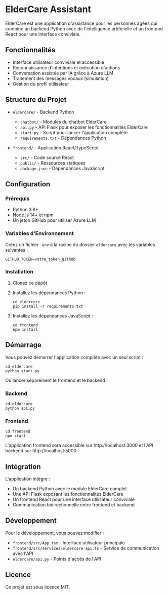 # ElderCare Assistant

ElderCare est une application d'assistance pour les personnes âgées qui combine un backend Python avec de l'intelligence artificielle et un frontend React pour une interface conviviale.

## Fonctionnalités

- Interface utilisateur conviviale et accessible
- Reconnaissance d'intentions et exécution d'actions
- Conversation assistée par IA grâce à Azure LLM
- Traitement des messages vocaux (simulation)
- Gestion du profil utilisateur

## Structure du Projet

- `eldercare/` - Backend Python
  - `chatbot/` - Modules du chatbot ElderCare
  - `api.py` - API Flask pour exposer les fonctionnalités ElderCare
  - `start.py` - Script pour lancer l'application complète
  - `requirements.txt` - Dépendances Python

- `frontend/` - Application React/TypeScript
  - `src/` - Code source React
  - `public/` - Ressources statiques
  - `package.json` - Dépendances JavaScript

## Configuration

### Prérequis

- Python 3.8+
- Node.js 14+ et npm
- Un jeton GitHub pour utiliser Azure LLM

### Variables d'Environnement

Créez un fichier `.env` à la racine du dossier `eldercare` avec les variables suivantes :

```
GITHUB_TOKEN=votre_token_github
```

### Installation

1. Clonez ce dépôt
2. Installez les dépendances Python :
   ```
   cd eldercare
   pip install -r requirements.txt
   ```

3. Installez les dépendances JavaScript :
   ```
   cd frontend
   npm install
   ```

## Démarrage

Vous pouvez démarrer l'application complète avec un seul script :

```
cd eldercare
python start.py
```

Ou lancer séparément le frontend et le backend :

### Backend

```
cd eldercare
python api.py
```

### Frontend

```
cd frontend
npm start
```

L'application frontend sera accessible sur http://localhost:3000 et l'API backend sur http://localhost:5000.

## Intégration

L'application intègre :
- Un backend Python avec le module ElderCare complet
- Une API Flask exposant les fonctionnalités ElderCare
- Un frontend React pour une interface utilisateur conviviale
- Communication bidirectionnelle entre frontend et backend

## Développement

Pour le développement, vous pouvez modifier :
- `frontend/src/App.tsx` - Interface utilisateur principale
- `frontend/src/services/eldercare-api.ts` - Service de communication avec l'API
- `eldercare/api.py` - Points d'accès de l'API

## Licence

Ce projet est sous licence MIT. 